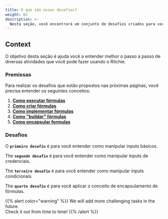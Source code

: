 ```yaml
---
title: O que são esses desafios?
weight: 82
description: >-
  Nesta seção, você encontrará um conjunto de desafios criados para você aprender a usar o Ritchie na prática.
---
```



## Context 

O objetivo desta seção é ajuda você a entender melhor o passo a passo de diversas atividades que você pode fazer usando o Ritchie. 

### Premissas

Para realizar os desafios que estão propostos nas próximas páginas, você precisa entender os seguintes conceitos: 

1. [**Como executar fórmulas**](/docs-ritchie/pt-br/tutoriais/fórmulas/como-executar-fórmulas/)
2. [**Como criar fórmulas**](/docs-ritchie/pt-br/tutoriais/fórmulas/como-criar-fórmulas/)
3. [**Como implementar fórmulas**](/docs-ritchie/pt-br/tutoriais/fórmulas/como-implementar-fórmulas/)
4. [**Como "buildar" fórmulas**](/docs-ritchie/tutorials/formulas/how-to-build-formulas/)
5. [**Como encapsular formulas**](/docs-ritchie/pt-br/tutoriais/fórmulas/como-encapsular-fórmulas/)

### Desafios 

O **`primeiro desafio`** é para você entender como manipular inputs básicos. 



The **`segundo desafio`** é para você entender como manipular inputs de credenciais. 



The **`terceiro desafio`** é para você entender como manipular inputs condicionais.


The **`quarto desafio`** é para você aplicar o conceito de encapsulamento de fórmulas.





{{% alert color="warning" %}}
We will add more challenging tasks in the future.   
Check it out from time to time!
{{% /alert %}}
